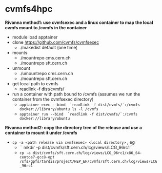 # cvmfs4hpc

**Rivanna method1: use cvmfsexec and a linux container to map the local cvmfs mount to /cvmfs in the container**
- module load apptainer
- clone https://github.com/cvmfs/cvmfsexec
  - ./makedist default  (one time)
- mounts
  - ./mountrepo  cms.cern.ch
  - ./mountrepo  sft.cern.ch
- unmount
  - ./umountrepo  cms.cern.ch
  - ./mountrepo sft.cern.ch
- get local path to cvmfs
  - readlink -f dist/cvmfs/
- run a container with path bound to /cvmfs (assumes we run the container from the cvmfsexec directory)
  - ```apptainer exec --bind  `readlink -f dist/cvmfs/`:/cvmfs docker://library/ubuntu ls -l /cvmfs ```
  - ```apptainer run --bind  `readlink -f dist/cvmfs/`:/cvmfs docker://library/ubuntu ```

**Rivanna method2: copy the directory tree of the release and use a container to mount it under /cvmfs**
- ```cp -a <path release via cvmfsexec> <local directory>``` , eg
  - `` mkdir -p dist/cvmfs/sft.cern.ch/lcg/views/LCG_96rc1```
  - ```cp -a dist/cvmfs/sft.cern.ch/lcg/views/LCG_96rc1/x86_64-centos7-gcc8-opt /sfs/gpfs/tardis/project/HEP_EF/cvmfs/sft.cern.ch/lcg/views/LCG_96rc1```
